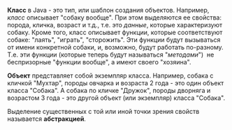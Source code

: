 
**Класс** в Java - это тип, или шаблон создания объектов. 
Например, *класс* описывает "собаку вообще". При этом выделяются ее свойства: порода, кличка, возраст и т.д., т.е. это *данные*, которые характеризуют собаку. Кроме того, класс описывает функции, которые соответствуют собаке: "лаять", "играть", "сторожить". Эти функции будут вызываться от имени конкретной собаки, и, возможно, будут работать по-разному. Т.е. эти функции (которые теперь будут называться "*методами*")  не беспризорные "функции вообще", а имеют своего "хозяина".

**Объект** представляет собой экземпляр класса. 
Например, собака c кличкой "Мухтар", породы овчарка и возраста 2 года - это один объект класса "Собака". А собака по кличке "Дружок", породы дворняга и возрастом 3 года - это другой объект (или экземпляр) класса "Собака".

Выделение существенных с той или иной точки зрения свойств называется **абстракцией**.